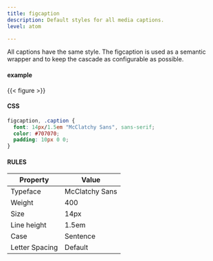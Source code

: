 ```yaml
---
title: figcaption
description: Default styles for all media captions.
level: atom

---
```

All captions have the same style. The figcaption is used as a semantic wrapper and to keep the cascade as configurable as possible.

#### example
{{< figure >}}

#### CSS
```css
figcaption, .caption {
  font: 14px/1.5em "McClatchy Sans", sans-serif;
  color: #707070;
  padding: 10px 0 0;
}
```

#### RULES 

Property | Value
--- | ---
Typeface | McClatchy Sans
Weight | 400
Size | 14px
Line height | 1.5em
Case | Sentence
Letter Spacing | Default
